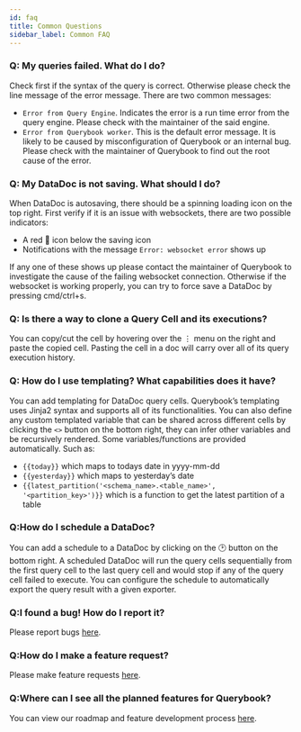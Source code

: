 ```yaml
---
id: faq
title: Common Questions
sidebar_label: Common FAQ
---
```


### Q: My queries failed. What do I do?

Check first if the syntax of the query is correct. Otherwise please check the line message of the error message. There are two common messages:

-   `Error from Query Engine`. Indicates the error is a run time error from the query engine. Please check with the maintainer of the said engine.
-   `Error from Querybook worker`. This is the default error message. It is likely to be caused by misconfiguration of Querybook or an internal bug. Please check with the maintainer of Querybook to find out the root cause of the error.

### Q: My DataDoc is not saving. What should I do?

When DataDoc is autosaving, there should be a spinning loading icon on the top right. First verify if it is an issue with websockets, there are two possible indicators:

-   A red 🔗 icon below the saving icon
-   Notifications with the message `Error: websocket error` shows up

If any one of these shows up please contact the maintainer of Querybook to investigate the cause of the failing websocket connection. Otherwise if the websocket is working properly, you can try to force save a DataDoc by pressing cmd/ctrl+s.

### Q: Is there a way to clone a Query Cell and its executions?

You can copy/cut the cell by hovering over the ⋮ menu on the right and paste the copied cell. Pasting the cell in a doc will carry over all of its query execution history.

### Q: How do I use templating? What capabilities does it have?

You can add templating for DataDoc query cells. Querybook’s templating uses Jinja2 syntax and supports all of its functionalities. You can also define any custom templated variable that can be shared across different cells by clicking the `<>` button on the bottom right, they can infer other variables and be recursively rendered. Some variables/functions are provided automatically. Such as:

-   `{{today}}` which maps to todays date in yyyy-mm-dd
-   `{{yesterday}}` which maps to yesterday’s date
-   `{{latest_partition('<schema_name>.<table_name>', '<partition_key>')}}` which is a function to get the latest partition of a table

### Q:How do I schedule a DataDoc?

You can add a schedule to a DataDoc by clicking on the 🕑 button on the bottom right. A scheduled DataDoc will run the query cells sequentially from the first query cell to the last query cell and would stop if any of the query cell failed to execute. You can configure the schedule to automatically export the query result with a given exporter.

### Q:I found a bug! How do I report it?

Please report bugs [here](https://github.com/pinterest/querybook/issues).

### Q:How do I make a feature request?

Please make feature requests [here](https://github.com/pinterest/querybook/issues).

### Q:Where can I see all the planned features for Querybook?

You can view our roadmap and feature development process [here](https://github.com/pinterest/querybook/projects).
